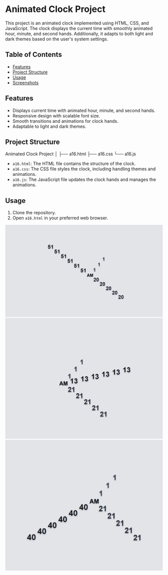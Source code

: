 # Animated Clock Project

This project is an animated clock implemented using HTML, CSS, and JavaScript. The clock displays the current time with smoothly animated hour, minute, and second hands. Additionally, it adapts to both light and dark themes based on the user's system settings.

## Table of Contents
- [Features](#features)
- [Project Structure](#project-structure)
- [Usage](#usage)
- [Screenshots](#screenshots)

## Features
- Displays current time with animated hour, minute, and second hands.
- Responsive design with scalable font size.
- Smooth transitions and animations for clock hands.
- Adaptable to light and dark themes.

## Project Structure
Animated Clock Project
│
├── a16.html
├── a16.css
└── a16.js

- `a16.html`: The HTML file contains the structure of the clock.
- `a16.css`: The CSS file styles the clock, including handling themes and animations.
- `a16.js`: The JavaScript file updates the clock hands and manages the animations.

## Usage
1. Clone the repository.
2. Open `a16.html` in your preferred web browser.
   
 <img src="images/img1.png" alt="Screenshot 1">
<img src="images/img2.png" alt="Screenshot 2">
<img src="images/img3.png" alt="Screenshot 3">
